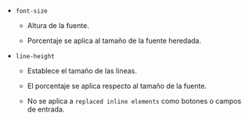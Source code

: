 - ```font-size```

    - Altura de la fuente.

    - Porcentaje se aplica al tamaño de la fuente heredada.

- ```line-height```

    - Establece el tamaño de las lineas.

    - El porcentaje se aplica respecto al tamaño de la fuente.

    - No se aplica a ```replaced inline elements``` como botones o campos de entrada.
